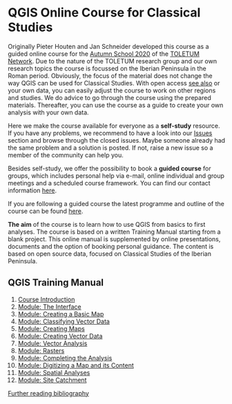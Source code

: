 # QGIS Online Course for Classical Studies

Originally Pieter Houten and Jan Schneider developed this course as a guided online course for the [Autumn School 2020](https://www.toletum-network.com/aktivitaten/internationale-herbstschule-onlinekurs-qgis-fuer-altertumswissenschaftler-innen/) of the [TOLETUM Network](https://www.toletum-network.com). Due to the nature of the TOLETUM research group and our own research topics the course is focussed on the Iberian Peninsula in the Roman period. Obviously, the focus of the material does not change the way QGIS can be used for Classical Studies. With open access [see also](https://github.com/Toletum-Network/QGIS_Classical_Studies/blob/master/Training_Manual/1.%20Course%20Introduction.md#123-data) or your own data, you can easily adjust the course to work on other regions and studies. We do advice to go through the course using the prepared materials. Thereafter, you can use the course as a guide to create your own analysis with your own data.

Here we make the course available for everyone as a **self-study** resource. If you have any problems, we recommend to have a look into our [Issues](https://github.com/Toletum-Network/QGIS_Classical_Studies/issues) section and browse through the closed issues. Maybe someone already had the same problem and a solution is posted. If not, raise a new issue so a member of the community can help you.

Besides self-study, we offer the possibility to book a **guided course** for groups, which includes personal help via e-mail, online individual and group meetings and a scheduled course framework. You can find our contact information [here](https://github.com/Toletum-Network/QGIS_Classical_Studies/blob/master/Training_Manual/1.%20Course%20Introduction.md#116-individual-contributors).

If you are  following a guided course the latest programme and outline of the course can be found [here](https://github.com/Toletum-Network/QGIS_Classical_Studies/blob/master/Programme.md). 

**The aim** of the course is to learn how to use QGIS from basics to first analyses. The course is based on a written Training Manual starting from a blank project. This online manual is supplemented by online presentations, documents and the option of booking personal guidance. The content is based on open source data, focused on Classical Studies of the Iberian Peninsula. 


## QGIS Training Manual
1. [Course Introduction](https://github.com/Toletum-Network/QGIS_Classical_Studies/blob/master/Training_Manual/1.%20Course%20Introduction.md)
2. [Module: The Interface](https://github.com/Toletum-Network/QGIS_Classical_Studies/blob/master/Training_Manual/2.%20Module:_The_Interface.md)
3. [Module: Creating a Basic Map](https://github.com/Toletum-Network/QGIS_Classical_Studies/blob/master/Training_Manual/3.%20Module:_Creating_a_Basic_Map.md)
4. [Module: Classifying Vector Data](https://github.com/Toletum-Network/QGIS_Classical_Studies/blob/master/Training_Manual/4.%20Module:%20Classifying%20Vector%20Data.md)
5. [Module: Creating Maps](https://github.com/Toletum-Network/QGIS_Classical_Studies/blob/master/Training_Manual/5.%20Module:%20Creating%20Maps.md)
6. [Module: Creating Vector Data](https://github.com/Toletum-Network/QGIS_Classical_Studies/blob/master/Training_Manual/6.%20Module:%20Creating%20Vector%20Data.md)
7. [Module: Vector Analysis](https://github.com/Toletum-Network/QGIS_Classical_Studies/blob/master/Training_Manual/7.%20Module:%20Vector%20Analysis.md)
8. [Module: Rasters](https://github.com/Toletum-Network/QGIS_Classical_Studies/blob/master/Training_Manual/8.%20Module:%20Rasters.md)
9. [Module: Completing the Analysis](https://github.com/Toletum-Network/QGIS_Classical_Studies/blob/master/Training_Manual/9.%20Module:%20Completing%20the%20Analysis.md)
10. [Module: Digitizing a Map and its Content](https://github.com/Toletum-Network/QGIS_Classical_Studies/blob/master/Training_Manual/10.%20Module:_Digitizing_a_Map_and_its_Content.md)
11. [Module: Spatial Analyses](https://github.com/Toletum-Network/QGIS_Classical_Studies/blob/master/Training_Manual/11.%20Module:_First_Analyses.md)
12. [Module: Site Catchment](https://github.com/Toletum-Network/QGIS_Classical_Studies/blob/master/Training_Manual/12.%20Module:_Site_Catchment.md)


[Further reading bibliography](https://github.com/Toletum-Network/QGIS_Classical_Studies/blob/master/Bibliography.md)


